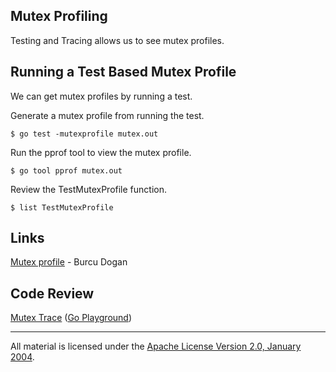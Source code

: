 ## Mutex Profiling

Testing and Tracing allows us to see mutex profiles.

## Running a Test Based Mutex Profile

We can get mutex profiles by running a test.

Generate a mutex profile from running the test.

	$ go test -mutexprofile mutex.out

Run the pprof tool to view the mutex profile.

	$ go tool pprof mutex.out

Review the TestMutexProfile function.

	$ list TestMutexProfile

## Links

[Mutex profile](https://rakyll.org/mutexprofile) - Burcu Dogan  

## Code Review

[Mutex Trace](mutex_test.go) ([Go Playground](https://play.golang.org/p/EW34Ml5ZMWs)) 
___
All material is licensed under the [Apache License Version 2.0, January 2004](http://www.apache.org/licenses/LICENSE-2.0).
